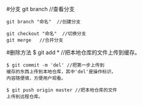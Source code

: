 #分支
    git branch    //查看分支

    git branch "命名"  //创建分支

    git checkout "命名"  //切换分支
    git merge   //合并分支
#删除方法
    $ git add * //把本地仓库的文件上传到缓存。

    $ git commit -m 'del' //把第一步上传到
    缓存的东西上传到本地仓库，其中'del'是操作标识，
    内容随便填，方便用户观看。

    $ git push origin master //把本地仓库的文件
    上传到远程仓库。